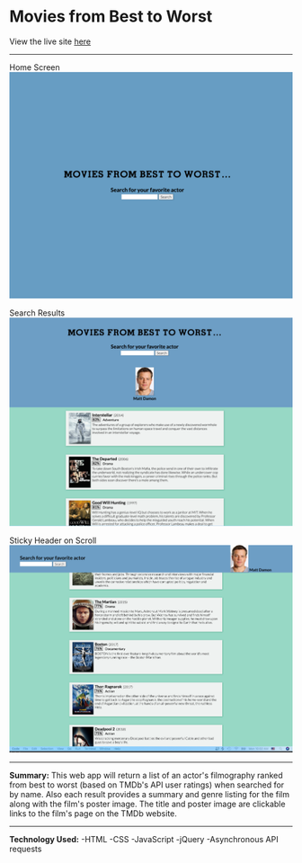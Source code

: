 # Movies from Best to Worst

View the live site [here](https://joedickey.github.io/api-hack-capstone/)

***

Home Screen
![Screenshot 1](/images/screenshots/screenshot-1.png)

Search Results
![Screenshot 2](/images/screenshots/screenshot-2.png)

Sticky Header on Scroll
![Screenshot 3](/images/screenshots/screenshot-3.png)

***

**Summary:**
This web app will return a list of an actor's filmography ranked from best to worst (based on TMDb's API user ratings) when searched for by name.
Also each result provides a summary and genre listing for the film along with the film's poster image. 
The title and poster image are clickable links to the film's page on the TMDb website.

***

**Technology Used:**
    -HTML
    -CSS
    -JavaScript
    -jQuery
    -Asynchronous API requests